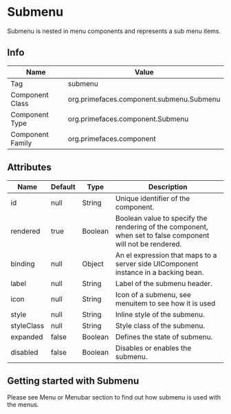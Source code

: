 # Submenu

Submenu is nested in menu components and represents a sub menu items.

## Info

| Name | Value |
| --- | --- |
| Tag | submenu
| Component Class | org.primefaces.component.submenu.Submenu
| Component Type | org.primefaces.component.Submenu
| Component Family | org.primefaces.component |

## Attributes

| Name | Default | Type | Description | 
| --- | --- | --- | --- |
id | null | String | Unique identifier of the component.
rendered | true | Boolean | Boolean value to specify the rendering of the component, when set to false component will not be rendered.
binding | null | Object | An el expression that maps to a server side UIComponent instance in a backing bean.
label | null | String | Label of the submenu header.
icon | null | String | Icon of a submenu, see menuitem to see how it is used
style | null | String | Inline style of the submenu.
styleClass | null | String | Style class of the submenu.
expanded | false | Boolean | Defines the state of submenu.
disabled | false | Boolean | Disables or enables the submenu.

## Getting started with Submenu
Please see Menu or Menubar section to find out how submenu is used with the menus.